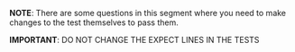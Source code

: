 **NOTE**: There are some questions in this segment where you need to make changes to the test themselves to pass them.

**IMPORTANT**: DO NOT CHANGE THE EXPECT LINES IN THE TESTS

